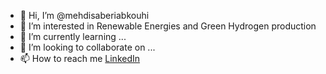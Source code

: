 - 👋 Hi, I’m @mehdisaberiabkouhi
- 👀 I’m interested in Renewable Energies and Green Hydrogen production
- 🌱 I’m currently learning ...
- 💞️ I’m looking to collaborate on ...
- 📫 How to reach me [LinkedIn](https://www.linkedin.com/in/mehdi-saberiabkouhi/)

<!---
mehdisaberiabkouhi/mehdisaberiabkouhi is a ✨ special ✨ repository because its `README.md` (this file) appears on your GitHub profile.
You can click the Preview link to take a look at your changes.
--->
